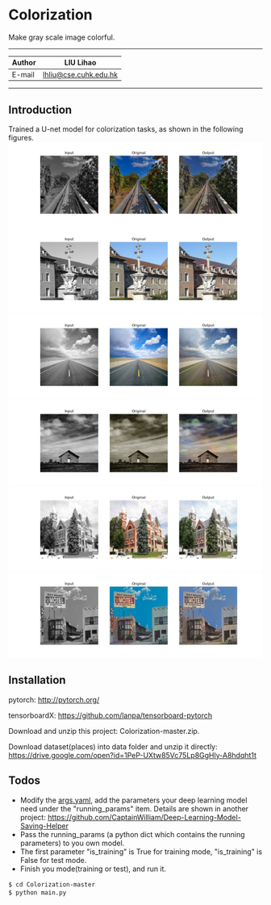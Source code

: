 # Colorization
Make gray scale image colorful.

****
|Author|LIU Lihao|
|---|---
|E-mail|lhliu@cse.cuhk.edu.hk
****


## Introduction

Trained a U-net model for colorization tasks, as shown in the following figures.
  ![image](https://github.com/CaptainWilliam/Colorization/blob/master/data/output_data/result/unet_1/test/240/2e089029ed09604fb02d66635466cce5.jpg)
  ![image](https://github.com/CaptainWilliam/Colorization/blob/master/data/output_data/result/unet_1/test/240/5fda23ff7eba3203f7e7887570a6e755.jpg)
  ![image](https://github.com/CaptainWilliam/Colorization/blob/master/data/output_data/result/unet_1/test/240/73456f7cb8ddc1d32d762d895bd3174a.jpg)
  ![image](https://github.com/CaptainWilliam/Colorization/blob/master/data/output_data/result/unet_1/test/240/e67159e9efc1962cd2e334a022fe47d7.jpg)
  ![image](https://github.com/CaptainWilliam/Colorization/blob/master/data/output_data/result/unet_1/test/240/f1b4ec389dae180cd5a00ae5d7717d62.jpg)
  ![image](https://github.com/CaptainWilliam/Colorization/blob/master/data/output_data/result/unet_1/test/240/f706932f62d986c1d27a3c14925e078e.jpg)



## Installation

pytorch: http://pytorch.org/

tensorboardX: https://github.com/lanpa/tensorboard-pytorch

Download and unzip this project: Colorization-master.zip.

Download dataset(places) into data folder and unzip it directly:
https://drive.google.com/open?id=1PeP-UXtw85Vc75Lp8GgHly-A8hdqht1t


## Todos

 - Modify the [args.yaml](https://github.com/CaptainWilliam/Colorization/blob/master/conf/args.yaml), add the parameters your deep learning model need under the "running_params" item. Details are shown in another project: https://github.com/CaptainWilliam/Deep-Learning-Model-Saving-Helper
 - Pass the running_params (a python dict which contains the running parameters) to you own model.
 - The first parameter "is_training" is True for training mode, "is_training" is False for test mode.
 - Finish you mode(training or test), and run it.
 
```sh
$ cd Colorization-master
$ python main.py
```
